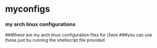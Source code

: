 # myconfigs
### my arch linux configurations
###these are my arch linux configuration files for i3wm
###you can use these just bu running the shellscript file provided
